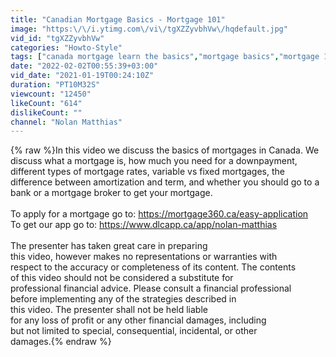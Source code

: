 ```yaml
---
title: "Canadian Mortgage Basics - Mortgage 101"
image: "https:\/\/i.ytimg.com\/vi\/tgXZZyvbhVw\/hqdefault.jpg"
vid_id: "tgXZZyvbhVw"
categories: "Howto-Style"
tags: ["canada mortgage learn the basics","mortgage basics","mortgage 101"]
date: "2022-02-02T00:55:39+03:00"
vid_date: "2021-01-19T00:24:10Z"
duration: "PT10M32S"
viewcount: "12450"
likeCount: "614"
dislikeCount: ""
channel: "Nolan Matthias"
---
```

{% raw %}In this video we discuss the basics of mortgages in Canada. We discuss what a mortgage is, how much you need for a downpayment, different types of mortgage rates, variable vs fixed mortgages, the difference between amortization and term, and whether you should go to a bank or a mortgage broker to get your mortgage. <br /><br />To apply for a mortgage go to: <a rel="nofollow" target="blank" href="https://mortgage360.ca/easy-application">https://mortgage360.ca/easy-application</a><br />To get our app go to: <a rel="nofollow" target="blank" href="https://www.dlcapp.ca/app/nolan-matthias">https://www.dlcapp.ca/app/nolan-matthias</a><br /><br />The presenter has taken great care in preparing<br />this video, however makes no representations or warranties with<br />respect to the accuracy or completeness of its content. The contents<br />of this video should not be considered a substitute for<br />professional financial advice. Please consult a financial professional<br />before implementing any of the strategies described in<br />this video. The presenter shall not be held liable<br />for any loss of profit or any other financial damages, including<br />but not limited to special, consequential, incidental, or other<br />damages.{% endraw %}
